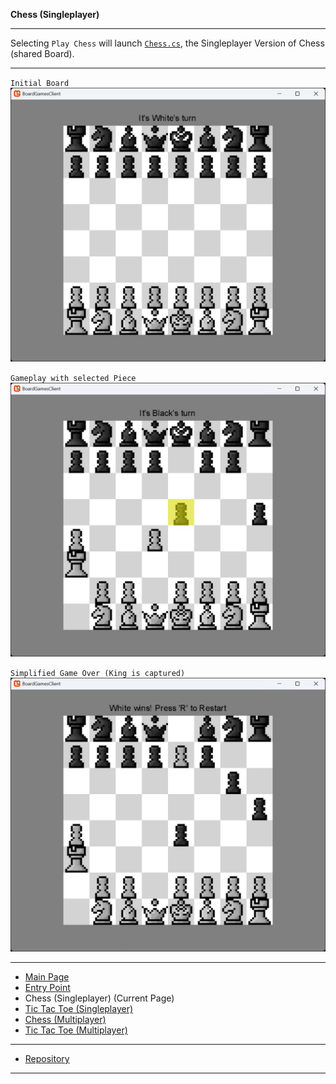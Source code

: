 **Chess (Singleplayer)**

---

Selecting `Play Chess` will launch [`Chess.cs`](../../BoardGames/BoardGamesClient/Chess.cs), the Singleplayer Version of Chess (shared Board).

---

`Initial Board`
![Initial Board Setup for Chess](../../Resources/Images/02_c_startup.jpg)

`Gameplay with selected Piece`
![Chess during Gameplay](../../Resources/Images/03_c_gameplay.jpg)

`Simplified Game Over (King is captured)`
![White wins the Game](../../Resources/Images/04_c_gameover.jpg)

---

- [Main Page](../Pages/ENTRY.md)
- [Entry Point](./ENTRY.md)
- Chess (Singleplayer) (Current Page)
- [Tic Tac Toe (Singleplayer)](./TTT.md)
- [Chess (Multiplayer)](.CHESSMP.md)
- [Tic Tac Toe (Multiplayer)](./TTTMP.md)

---

- [Repository](../../)

---